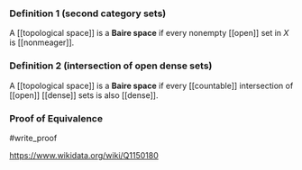 ### Definition 1 (second category sets)
A [[topological space]] is a **Baire space** if every nonempty [[open]] set in $X$ is [[nonmeager]].
### Definition 2 (intersection of open dense sets)
A [[topological space]] is a **Baire space** if every [[countable]] intersection of [[open]] [[dense]] sets is also [[dense]].
### Proof of Equivalence
#write_proof 

https://www.wikidata.org/wiki/Q1150180